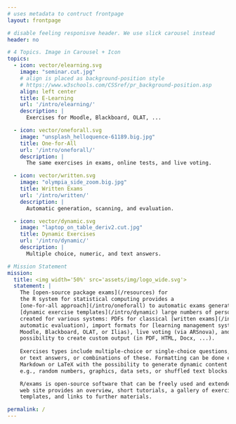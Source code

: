 ```yaml
---
# uses metadata to contruct frontpage
layout: frontpage

# disable feeling responisve header. We use slick carousel instead
header: no

# 4 Topics. Image in Carousel + Icon
topics:
  - icon: vector/elearning.svg
    image: "seminar.cut.jpg"
    # align is placed as background-position style
    # https://www.w3schools.com/CSSref/pr_background-position.asp
    align: left center
    title: E-Learning
    url: '/intro/elearning/'
    description: |
      Exercises for Moodle, Blackboard, OLAT, ...

  - icon: vector/oneforall.svg
    image: "unsplash_helloquence-61189.big.jpg"
    title: One-for-All
    url: '/intro/oneforall/'
    description: |
      The same exercises in exams, online tests, and live voting.

  - icon: vector/written.svg
    image: "olympia_side_zoom.big.jpg"
    title: Written Exams
    url: '/intro/written/'
    description: |
      Automatic generation, scanning, and evaluation.

  - icon: vector/dynamic.svg
    image: "laptop_on_table_deriv2.cut.jpg"
    title: Dynamic Exercises
    url: '/intro/dynamic/'
    description: |
      Multiple choice, numeric, and text answers.

# Mission Statement
mission:
  title: <img width='50%' src='assets/img/logo_wide.svg'>
  statement: |
    The [open-source package exams](/resources) for
    the R system for statistical computing provides a
    [one-for-all approach](/intro/oneforall) to automatic exams generation. Based on (potentially)
    [dynamic exercise templates](/intro/dynamic) large numbers of personalized exams/quizzes/tests can be
    created for various systems: PDFs for classical [written exams](/intro/written) (with
    automatic evaluation), import formats for [learning management systems](/intro/elearning) (like
    Moodle, Blackboard, OLAT, or Ilias), live voting (via ARSnova), and the
    possibility to create custom output (in PDF, HTML, Docx, ...).
    
    Exercises types include multiple-choice or single-choice questions, numeric
    or text answers, or combinations of these. Formatting can be done either in
    Markdown or LaTeX with the possibility to generate dynamic content using R,
    e.g., random numbers, graphics, data sets, or shuffled text blocks.

    R/exams is open-source software that can be freely used and extended. This
    web site provides an overview, short tutorials, a gallery of exercise
    templates, and links to further materials.

permalink: /
---
```

